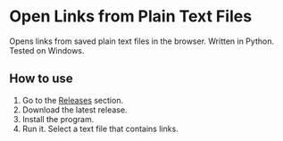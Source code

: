 # Open Links from Plain Text Files
Opens links from saved plain text files in the browser. Written in Python. Tested on Windows.

## How to use
1. Go to the [Releases](https://github.com/aebibtech/link_opener_py/releases) section.
2. Download the latest release.
3. Install the program.
4. Run it. Select a text file that contains links.
